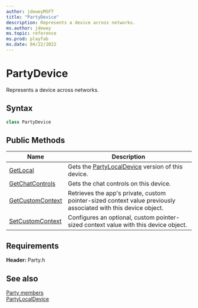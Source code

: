 ```yaml
---
author: jdeweyMSFT
title: "PartyDevice"
description: Represents a device across networks.
ms.author: jdewey
ms.topic: reference
ms.prod: playfab
ms.date: 04/22/2022
---
```


# PartyDevice  

Represents a device across networks.  

## Syntax  
  
```cpp  
class PartyDevice  
```  
  
## Public Methods  
  
| Name | Description |  
| --- | --- |  
| [GetLocal](methods/partydevice_getlocal.md) | Gets the [PartyLocalDevice](../PartyLocalDevice/partylocaldevice.md) version of this device. |  
| [GetChatControls](methods/partydevice_getchatcontrols.md) | Gets the chat controls on this device. |  
| [GetCustomContext](methods/partydevice_getcustomcontext.md) | Retrieves the app's private, custom pointer-sized context value previously associated with this device object. |  
| [SetCustomContext](methods/partydevice_setcustomcontext.md) | Configures an optional, custom pointer-sized context value with this device object. |  

  
  
## Requirements  
  
**Header:** Party.h
  
## See also  
[Party members](../../party_members.md)  
[PartyLocalDevice](../PartyLocalDevice/partylocaldevice.md)
  
  
  
